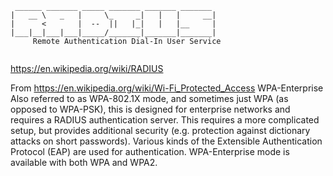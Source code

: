 ```
 ______ _______ _____ _______ _______ _______ 
|   __ \   _   |     \_     _|   |   |     __|
|      <       |  --  ||   |_|   |   |__     |
|___|__|___|___|_____/_______|_______|_______|
     Remote Authentication Dial-In User Service


```


https://en.wikipedia.org/wiki/RADIUS


From https://en.wikipedia.org/wiki/Wi-Fi_Protected_Access
WPA-Enterprise
Also referred to as WPA-802.1X mode, and sometimes just WPA (as opposed to WPA-PSK), this is designed for enterprise networks and requires a RADIUS authentication server. This requires a more complicated setup, but provides additional security (e.g. protection against dictionary attacks on short passwords). Various kinds of the Extensible Authentication Protocol (EAP) are used for authentication. WPA-Enterprise mode is available with both WPA and WPA2.

